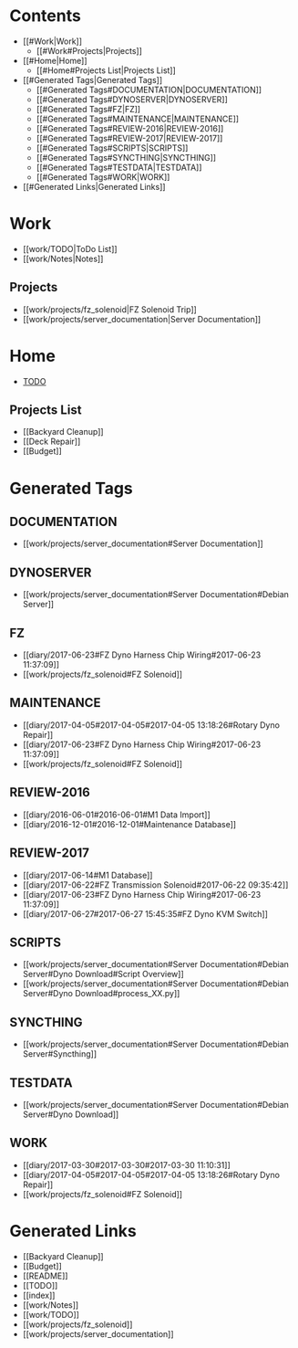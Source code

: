 # Contents
  - [[#Work|Work]]
    - [[#Work#Projects|Projects]]
  - [[#Home|Home]]
    - [[#Home#Projects List|Projects List]]
  - [[#Generated Tags|Generated Tags]]
    - [[#Generated Tags#DOCUMENTATION|DOCUMENTATION]]
    - [[#Generated Tags#DYNOSERVER|DYNOSERVER]]
    - [[#Generated Tags#FZ|FZ]]
    - [[#Generated Tags#MAINTENANCE|MAINTENANCE]]
    - [[#Generated Tags#REVIEW-2016|REVIEW-2016]]
    - [[#Generated Tags#REVIEW-2017|REVIEW-2017]]
    - [[#Generated Tags#SCRIPTS|SCRIPTS]]
    - [[#Generated Tags#SYNCTHING|SYNCTHING]]
    - [[#Generated Tags#TESTDATA|TESTDATA]]
    - [[#Generated Tags#WORK|WORK]]
  - [[#Generated Links|Generated Links]]

# Work
  - [[work/TODO|ToDo List]]
  - [[work/Notes|Notes]]

## Projects
  - [[work/projects/fz_solenoid|FZ Solenoid Trip]]
  - [[work/projects/server_documentation|Server Documentation]]

# Home
  - [TODO](TODO)

## Projects List
  - [[Backyard Cleanup]]
  - [[Deck Repair]]
  - [[Budget]]  

# Generated Tags

## DOCUMENTATION

  - [[work/projects/server_documentation#Server Documentation]]

## DYNOSERVER

  - [[work/projects/server_documentation#Server Documentation#Debian Server]]

## FZ

  - [[diary/2017-06-23#FZ Dyno Harness Chip Wiring#2017-06-23 11:37:09]]
  - [[work/projects/fz_solenoid#FZ Solenoid]]

## MAINTENANCE

  - [[diary/2017-04-05#2017-04-05#2017-04-05 13:18:26#Rotary Dyno Repair]]
  - [[diary/2017-06-23#FZ Dyno Harness Chip Wiring#2017-06-23 11:37:09]]
  - [[work/projects/fz_solenoid#FZ Solenoid]]

## REVIEW-2016

  - [[diary/2016-06-01#2016-06-01#M1 Data Import]]
  - [[diary/2016-12-01#2016-12-01#Maintenance Database]]

## REVIEW-2017

  - [[diary/2017-06-14#M1 Database]]
  - [[diary/2017-06-22#FZ Transmission Solenoid#2017-06-22 09:35:42]]
  - [[diary/2017-06-23#FZ Dyno Harness Chip Wiring#2017-06-23 11:37:09]]
  - [[diary/2017-06-27#2017-06-27 15:45:35#FZ Dyno KVM Switch]]

## SCRIPTS

  - [[work/projects/server_documentation#Server Documentation#Debian Server#Dyno Download#Script Overview]]
  - [[work/projects/server_documentation#Server Documentation#Debian Server#Dyno Download#process_XX.py]]

## SYNCTHING

  - [[work/projects/server_documentation#Server Documentation#Debian Server#Syncthing]]

## TESTDATA

  - [[work/projects/server_documentation#Server Documentation#Debian Server#Dyno Download]]

## WORK

  - [[diary/2017-03-30#2017-03-30#2017-03-30 11:10:31]]
  - [[diary/2017-04-05#2017-04-05#2017-04-05 13:18:26#Rotary Dyno Repair]]
  - [[work/projects/fz_solenoid#FZ Solenoid]]

# Generated Links
  - [[Backyard Cleanup]]
  - [[Budget]]
  - [[README]]
  - [[TODO]]
  - [[index]]
  - [[work/Notes]]
  - [[work/TODO]]
  - [[work/projects/fz_solenoid]]
  - [[work/projects/server_documentation]]
